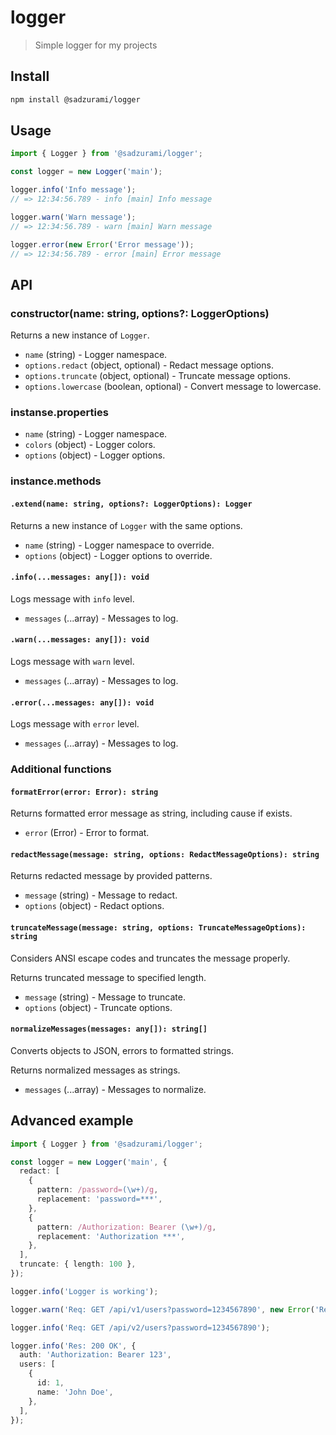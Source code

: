 # logger

> Simple logger for my projects

## Install

```sh
npm install @sadzurami/logger
```

## Usage

```ts
import { Logger } from '@sadzurami/logger';

const logger = new Logger('main');

logger.info('Info message');
// => 12:34:56.789 - info [main] Info message

logger.warn('Warn message');
// => 12:34:56.789 - warn [main] Warn message

logger.error(new Error('Error message'));
// => 12:34:56.789 - error [main] Error message
```

## API

### constructor(name: string, options?: LoggerOptions)

Returns a new instance of `Logger`.

- `name` (string) - Logger namespace.
- `options.redact` (object, optional) - Redact message options.
- `options.truncate` (object, optional) - Truncate message options.
- `options.lowercase` (boolean, optional) - Convert message to lowercase.

### instanse.properties

- `name` (string) - Logger namespace.
- `colors` (object) - Logger colors.
- `options` (object) - Logger options.

### instance.methods

#### `.extend(name: string, options?: LoggerOptions): Logger`

Returns a new instance of `Logger` with the same options.

- `name` (string) - Logger namespace to override.
- `options` (object) - Logger options to override.

#### `.info(...messages: any[]): void`

Logs message with `info` level.

- `messages` (...array) - Messages to log.

#### `.warn(...messages: any[]): void`

Logs message with `warn` level.

- `messages` (...array) - Messages to log.

#### `.error(...messages: any[]): void`

Logs message with `error` level.

- `messages` (...array) - Messages to log.

### Additional functions

#### `formatError(error: Error): string`

Returns formatted error message as string, including cause if exists.

- `error` (Error) - Error to format.

#### `redactMessage(message: string, options: RedactMessageOptions): string`

Returns redacted message by provided patterns.

- `message` (string) - Message to redact.
- `options` (object) - Redact options.

#### `truncateMessage(message: string, options: TruncateMessageOptions): string`

Considers ANSI escape codes and truncates the message properly.

Returns truncated message to specified length.

- `message` (string) - Message to truncate.
- `options` (object) - Truncate options.

#### `normalizeMessages(messages: any[]): string[]`

Converts objects to JSON, errors to formatted strings.

Returns normalized messages as strings.

- `messages` (...array) - Messages to normalize.

## Advanced example

```ts
import { Logger } from '@sadzurami/logger';

const logger = new Logger('main', {
  redact: [
    {
      pattern: /password=(\w+)/g,
      replacement: 'password=***',
    },
    {
      pattern: /Authorization: Bearer (\w+)/g,
      replacement: 'Authorization ***',
    },
  ],
  truncate: { length: 100 },
});

logger.info('Logger is working');

logger.warn('Req: GET /api/v1/users?password=1234567890', new Error('Request error'));

logger.info('Req: GET /api/v2/users?password=1234567890');

logger.info('Res: 200 OK', {
  auth: 'Authorization: Bearer 123',
  users: [
    {
      id: 1,
      name: 'John Doe',
    },
  ],
});
```
